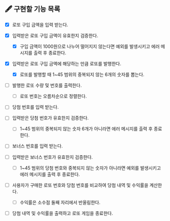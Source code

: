 ## 🖋 구현할 기능 목록
- [X] 로또 구입 금액을 입력 받는다.

- [X] 입력받은 로또 구입 금액이 유효한지 검증한다.
    - [X] 구입 금액이 1000원으로 나누어 떨어지지 않는다면 예외를 발생시키고 에러 메시지를 출력 후 종료한다.   

- [X] 입력받은 로또 구입 금액에 해당하는 만큼 로또를 발행한다.
    - [X] 로또를 발행할 때 1~45 범위의 중복되지 않는 6개의 숫자를 뽑는다.

- [ ] 발행한 로또 수량 및 번호를 출력한다.
    - [ ] 로또 번호는 오름차순으로 정렬한다.

- [ ] 당첨 번호를 입력 받는다.

- [ ] 입력받은 당첨 번호가 유효한지 검증한다.
    - [ ] 1~45 범위의 중복되지 않는 숫자 6개가 아니라면 에러 메시지를 출력 후 종료한다.

- [ ] 보너스 번호를 입력 받는다.

- [ ] 입력받은 보너스 번호가 유효한지 검증한다.
    - [ ] 1~45 범위의 당첨 번호와 중복되지 않는 숫자가 아니라면 예외를 발생시키고 에러 메시지를 출력 후 종료한다.

- [ ] 사용자가 구매한 로또 번호와 당첨 번호를 비교하여 당첨 내역 및 수익률을 계산한다.
    - [ ] 수익률은 소수점 둘째 자리에서 반올림한다.

- [ ] 당첨 내역 및 수익률을 출력하고 로또 게임을 종료한다. 
